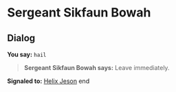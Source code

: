 # Sergeant Sikfaun Bowah


## Dialog


**You say:** `hail`



>**Sergeant Sikfaun Bowah says:** Leave immediately.


**Signaled to:**  [Helix Jeson](/npc/208063)
end
